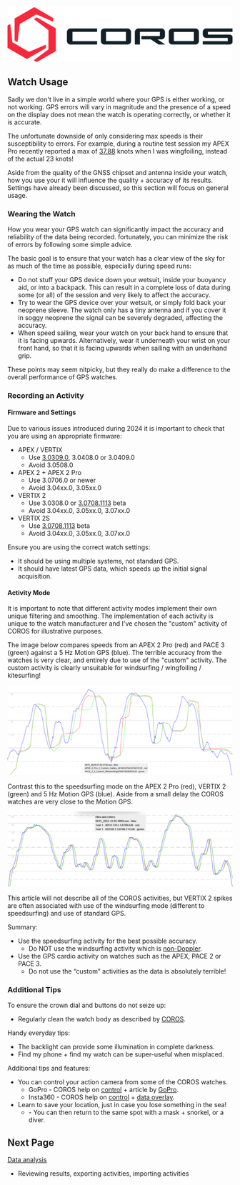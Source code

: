 ![GP3S Logo](../img/COROS_Wearables_Logo.png)



## Watch Usage

Sadly we don't live in a simple world where your GPS is either working, or not working. GPS errors will vary in magnitude and the presence of a speed on the display does not mean the watch is operating correctly, or whether it is accurate.

The unfortunate downside of only considering max speeds is their susceptibility to errors. For example, during a routine test session my APEX Pro recently reported a max of [37.88](https://www.facebook.com/michael.george.545/posts/10220672656646659) knots when I was wingfoiling, instead of the actual 23 knots!

Aside from the quality of the GNSS chipset and antenna inside your watch, how you use your it will influence the quality + accuracy of its results. Settings have already been discussed, so this section will focus on general usage.



### Wearing the Watch

How you wear your GPS watch can significantly impact the accuracy and reliability of the data being recorded. fortunately, you can minimize the risk of errors by following some simple advice.

The basic goal is to ensure that your watch has a clear view of the sky for as much of the time as possible, especially during speed runs:

- Do not stuff your GPS device down your wetsuit, inside your buoyancy aid, or into a backpack. This can result in a complete loss of data during some (or all) of the session and very likely to affect the accuracy.
- Try to wear the GPS device over your wetsuit, or simply fold back your neoprene sleeve. The watch only has a tiny antenna and if you cover it in soggy neoprene the signal can be severely degraded, affecting the accuracy.
- When speed sailing, wear your watch on your back hand to ensure that it is facing upwards. Alternatively, wear it underneath your wrist on your front hand, so that it is facing upwards when sailing with an underhand grip.

These points may seem nitpicky, but they really do make a difference to the overall performance of GPS watches.



### Recording an Activity

#### Firmware and Settings

Due to various issues introduced during 2024 it is important to check that you are using an appropriate firmware:

- APEX / VERTIX
  - Use [3.0309.0](https://logiqx.github.io/gps-details/devices/coros/firmware/3.0309.0/install.html), 3.0408.0 or 3.0409.0
  - Avoid 3.0508.0
- APEX 2 + APEX 2 Pro
  - Use 3.0706.0 or newer
  - Avoid 3.04xx.0, 3.05xx.0
- VERTIX 2
  - Use 3.0308.0 or [3.0708.1113](https://logiqx.github.io/gps-details/devices/coros/firmware/3.0708.1113/install.html) beta
  - Avoid 3.04xx.0, 3.05xx.0, 3.07xx.0
- VERTIX 2S
  - Use [3.0708.1113](https://logiqx.github.io/gps-details/devices/coros/firmware/3.0708.1113/install.html) beta
  - Avoid 3.04xx.0, 3.05xx.0, 3.07xx.0


Ensure you are using the correct watch settings:

- It should be using multiple systems, not standard GPS.
- It should have latest GPS data, which speeds up the initial signal acquisition.



#### Activity Mode

It is important to note that different activity modes implement their own unique filtering and smoothing. The implementation of each activity is unique to the watch manufacturer and I've chosen the "custom" activity of COROS for illustrative purposes.

The image below compares speeds from an APEX 2 Pro (red) and PACE 3 (green) against a 5 Hz Motion GPS (blue). The terrible accuracy from the watches is very clear, and entirely due to use of the "custom" activity. The custom activity is clearly unsuitable for windsurfing / wingfoiling / kitesurfing!

![custom-actity](img/custom-activity.png)

Contrast this to the speedsurfing mode on the APEX 2 Pro (red), VERTIX 2 (green) and 5 Hz Motion GPS (blue). Aside from a small delay the COROS watches are very close to the Motion GPS.

![speedsurfing-actity](img/speedsurfing-activity.png)

This article will not describe all of the COROS activities, but VERTIX 2 spikes are often associated with use of the windsurfing mode (different to speedsurfing) and use of standard GPS.

Summary:

- Use the speedsurfing activity for the best possible accuracy.
  - Do NOT use the windsurfing activity which is [non-Doppler](https://medium.com/@mikeg888/the-importance-of-doppler-b886b14bb65d).
- Use the GPS cardio activity on watches such as the APEX, PACE 2 or PACE 3.
  - Do not use the “custom” activities as the data is absolutely terrible!




### Additional Tips

To ensure the crown dial and buttons do not seize up:

- Regularly clean the watch body as described by [COROS](https://support.coros.com/hc/en-us/articles/4407431266836-COROS-Watches-Maintenance-and-Cleaning-Tips).

Handy everyday tips:

- The backlight can provide some illumination in complete darkness.
- Find my phone + find my watch can be super-useful when misplaced.

Additional tips and features:

- You can control your action camera from some of the COROS watches.
  - GoPro - COROS help on [control](https://support.coros.com/hc/en-us/articles/4411031553044-How-to-control-GoPro-Cameras) + article by [GoPro](https://gopro.com/en/gb/news/open-gopro-coros).
  - Insta360 - COROS help on [control](https://support.coros.com/hc/en-us/articles/4406181409300-How-to-control-Insta360-from-your-COROS-watch) + [data overlay](https://support.coros.com/hc/en-us/articles/28945366751764-Insta360-Data-Overlay).
- Learn to save your location, just in case you lose something in the sea!
  - \- You can then return to the same spot with a mask + snorkel, or a diver.



## Next Page

[Data analysis](../analysis/README.md)

- Reviewing results, exporting activities, importing activities


